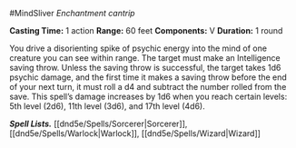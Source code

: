 #MindSliver
*Enchantment cantrip*

**Casting Time:** 1 action
**Range:** 60 feet
**Components:** V
**Duration:** 1 round

You drive a disorienting spike of psychic energy into the mind of one creature you can see within range. The target must make an Intelligence saving throw. Unless the saving throw is successful, the target takes 1d6 psychic damage, and the first time it makes a saving throw before the end of your next turn, it must roll a d4 and subtract the number rolled from the save.
This spell’s damage increases by 1d6 when you reach certain levels: 5th level (2d6), 11th level (3d6), and 17th level (4d6).

***Spell Lists.*** [[dnd5e/Spells/Sorcerer\|Sorcerer]], [[dnd5e/Spells/Warlock\|Warlock]], [[dnd5e/Spells/Wizard\|Wizard]]